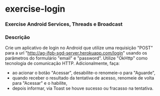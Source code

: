 # exercise-login

### Exercise Android Services, Threads e Broadcast

### Descrição

Crie um aplicativo de login no Android que utilize uma requisição "POST" para a url "http://ag-ifpb-sgd-server.herokuapp.com/login" usando os parâmetros do formulário "email" e "password". Utilize "OkHttp" como tecnologia de comunicação HTTP. Adicionalmente, faça:
 - ao acionar o botão "Acessar", desabilite-o renomeie-o para "Aguarde",
 - quando receber o resultado da tentativa de acesso, renomeie de volta para "Acessar" e o habilite,
 - depois informar, via Toast se houve sucesso ou fracasso na tentativa.